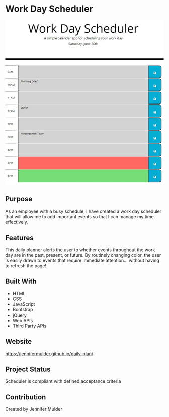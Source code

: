 # Work Day Scheduler

![](assets/images/schedule.jpg)

## Purpose
As an employee with a busy schedule, I have created a work day scheduler that will allow me to add important events so that I can manage my time effectively. 

## Features
This daily planner alerts the user to whether events throughout the work day are in the past, present, or future. By routinely changing color, the user is easily drawn to events that require immediate attention... without having to refresh the page!

## Built With
* HTML
* CSS
* JavaScript
* Bootstrap
* jQuery
* Web APIs
* Third Party APIs

## Website
https://jennifermulder.github.io/daily-plan/

## Project Status
Scheduler is compliant with defined acceptance criteria

## Contribution
Created by Jennifer Mulder
